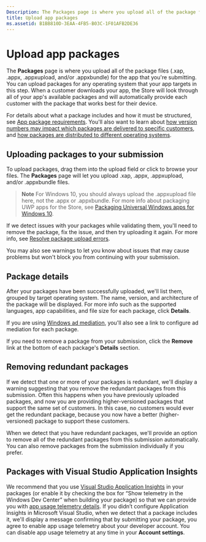 ```yaml
---
Description: The Packages page is where you upload all of the package files (.xap, .appx, .appxupload, and/or .appxbundle) for the app that you're submitting. You can upload packages for any operating system that your app targets in this step.
title: Upload app packages
ms.assetid: B1BB810D-3EAA-4FB5-B03C-1F01AFB2DE36
---
```


# Upload app packages


The **Packages** page is where you upload all of the package files (.xap, .appx, .appxupload, and/or .appxbundle) for the app that you're submitting. You can upload packages for any operating system that your app targets in this step. When a customer downloads your app, the Store will look through all of your app's available packages and will automatically provide each customer with the package that works best for their device.

For details about what a package includes and how it must be structured, see [App package requirements](app-package-requirements.md). You'll also want to learn about [how version numbers may impact which packages are delivered to specific customers](package-version-numbering.md), and [how packages are distributed to different operating systems](guidance-for-app-package-management.md).

## Uploading packages to your submission


To upload packages, drag them into the upload field or click to browse your files. The **Packages** page will let you upload .xap, .appx, .appxupload, and/or .appxbundle files.

> **Note**  For Windows 10, you should always upload the .appxupload file here, not the .appx or .appxbundle. For more info about packaging UWP apps for the Store, see [Packaging Universal Windows apps for Windows 10](../packaging/packaging-uwp-apps.md).

If we detect issues with your packages while validating them, you'll need to remove the package, fix the issue, and then try uploading it again. For more info, see [Resolve package upload errors](resolve-package-upload-errors.md).

You may also see warnings to let you know about issues that may cause problems but won't block you from continuing with your submission.

## Package details


After your packages have been successfully uploaded, we'll list them, grouped by target operating system. The name, version, and architecture of the package will be displayed. For more info such as the supported languages, app capabilities, and file size for each package, click **Details**.

If you are using [Windows ad mediation](../monetize/use-ad-mediation-to-maximize-revenue.md), you'll also see a link to configure ad mediation for each package.

If you need to remove a package from your submission, click the **Remove** link at the bottom of each package's **Details** section.

## Removing redundant packages


If we detect that one or more of your packages is redundant, we'll display a warning suggesting that you remove the redundant packages from this submission. Often this happens when you have previously uploaded packages, and now you are providing higher-versioned packages that support the same set of customers. In this case, no customers would ever get the redundant package, because you now have a better (higher-versioned) package to support these customers.

When we detect that you have redundant packages, we'll provide an option to remove all of the redundant packages from this submission automatically. You can also remove packages from the submission individually if you prefer.

## Packages with Visual Studio Application Insights


We recommend that you use [Visual Studio Application Insights](http://go.microsoft.com/fwlink/?LinkId=615086) in your packages (or enable it by checking the box for “Show telemetry in the Windows Dev Center” when building your package) so that we can provide you with [app usage telemetry details](usage-report.md). If you didn’t configure Application Insights in Microsoft Visual Studio, when we detect that a package includes it, we'll display a message confirming that by submitting your package, you agree to enable app usage telemetry about your developer account. You can disable app usage telemetry at any time in your **Account settings**.

 

 






<!--HONumber=Jun16_HO1-->


